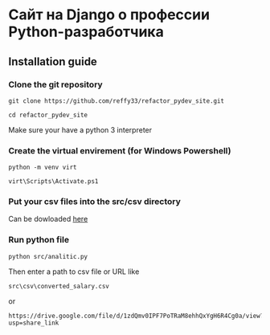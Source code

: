 # Сайт на Django о профессии Python-разработчика

## Installation guide
### Clone the git repository
```
git clone https://github.com/reffy33/refactor_pydev_site.git

cd refactor_pydev_site
```
Make sure your have a python 3 interpreter
### Create the virtual envirement (for Windows Powershell)
```
python -m venv virt

virt\Scripts\Activate.ps1
```
### Put your csv files into the src/csv directory
Can be dowloaded [here](https://drive.google.com/file/d/1zdQmv0IPF7PoTRaM8ehhQxYgH6R4Cg0a/view?usp=share_link)

### Run python file
```
python src/analitic.py
```
Then enter a path to csv file or URL like
```
src\csv\converted_salary.csv
```
or
```
https://drive.google.com/file/d/1zdQmv0IPF7PoTRaM8ehhQxYgH6R4Cg0a/view?usp=share_link
```
